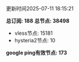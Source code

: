 更新时间2025-07-11 18:15:21

**总订阅: 188**
**总节点: 38498**
- vless节点: 15181
- hysteria2节点: 10

**google ping有效节点: 173**
